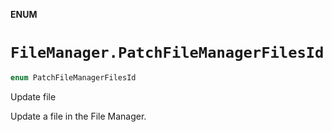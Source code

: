 **ENUM**

# `FileManager.PatchFileManagerFilesId`

```swift
enum PatchFileManagerFilesId
```

Update file

Update a file in the File Manager.
